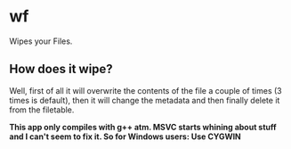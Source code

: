 # wf
Wipes your Files.


## How does it wipe?
Well, first of all it will overwrite the contents of the file a couple of times (3 times is default), then it will change the metadata and then finally delete it from the filetable.


**This app only compiles with g++ atm. MSVC starts whining about stuff and I can't seem to fix it. So for Windows users: Use CYGWIN**
